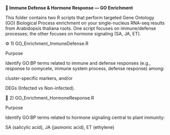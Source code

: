**🧬 Immune Defense & Hormone Response — GO Enrichment**

This folder contains two R scripts that perform targeted Gene Ontology (GO) Biological Process enrichment on your single-nucleus RNA-seq results from Arabidopsis thaliana roots. One script focuses on immune/defense processes; the other focuses on hormone signaling (SA, JA, ET).

⚙️ 1) GO_Enrichment_ImmuneDefense.R

Purpose

Identify GO:BP terms related to immune and defense responses (e.g., response to oomycete, immune system process, defense response) among:

cluster-specific markers, and/or

DEGs (Infected vs Non-infected).

🌿 2) GO_Enrichment_HormoneResponse.R

Purpose

Identify GO:BP terms related to hormone signaling central to plant immunity:

SA (salicylic acid), JA (jasmonic acid), ET (ethylene)

